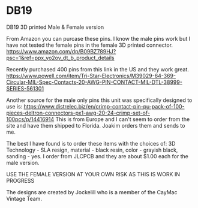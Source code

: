 # DB19

DB19 3D printed Male &amp; Female version

From Amazon you can purcase these pins. I know the male pins work but I have not tested the female pins in the female 3D printed connector.
https://www.amazon.com/dp/B09BZ789HJ?psc=1&ref=ppx_yo2ov_dt_b_product_details

Recently purchased 400 pins from this link in the US and they work great.
https://www.powell.com/item/Tri-Star-Electronics/M39029-64-369-Circular-MIL-Spec-Contacts-20-AWG-PIN-CONTACT-MIL-DTL-38999-SERIES-561301

Another source for the male only pins this unit was specifically designed to use is:
https://www.distrelec.biz/en/crimp-contact-pin-pu-pack-of-100-pieces-deltron-connectors-px1-awg-20-24-crimp-set-of-100pcs/p/14416914
This is from Europe and I can't seem to order from the site and have them shipped to Florida. Joakim orders them and sends to me.

The best I have found is to order these items with the choices of: 3D Technology - SLA resign, material - black resin, color - grayish black, sanding - yes. I order from JLCPCB and they are about $1.00 each for the male version.

USE THE FEMALE VERSION AT YOUR OWN RISK AS THIS IS WORK IN PROGRESS

The designs are created by Jockelill who is a member of the CayMac Vintage Team.
